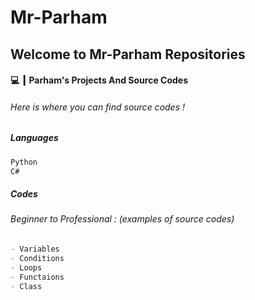 # Mr-Parham


## Welcome to Mr-Parham Repositories
#### 💻 ┃ Parham's Projects And Source Codes
###### Here is where you can find source codes !
##### Languages
```markdown
Python 
C# 
```
##### Codes
###### Beginner to Professional : (examples of source codes)
```markdown
- Variables
- Conditions
- Loops
- Functaions
- Class

